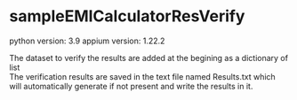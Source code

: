 
# sampleEMICalculatorResVerify
python version: 3.9
appium version: 1.22.2

The dataset to verify the results are added at the begining as a dictionary of list<br>
The verification results are saved in the text file named Results.txt which will automatically generate if not present and write the results in it.
